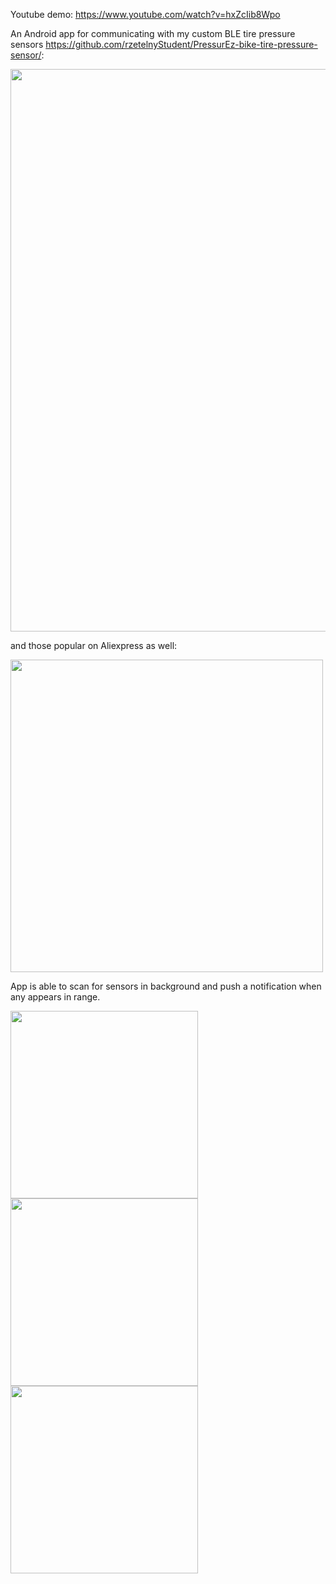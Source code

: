 Youtube demo:
https://www.youtube.com/watch?v=hxZcIib8Wpo

An Android app for communicating with my custom BLE tire pressure sensors https://github.com/rzetelnyStudent/PressurEz-bike-tire-pressure-sensor/:

<img src="https://github.com/rzetelnyStudent/PressurEz-Android-app/assets/72305802/330fcf3e-a4be-4503-972f-86f26d7d7223" style="width: 900px; height: auto;">

and those popular on Aliexpress as well:

<img src="https://github.com/rzetelnyStudent/PressurEz-Android-app/assets/72305802/7247e834-6875-494a-8f92-a320e19e8eab" style="width: 500px; height: auto;">

App is able to scan for sensors in background and push a notification when any appears in range.

<img src="https://github.com/rzetelnyStudent/PressurEz-Android-app/assets/72305802/7ee84e18-c23b-45d7-b840-4b2be83ac945" style="width: 300px; height: auto;">

<img src="https://github.com/rzetelnyStudent/PressurEz-Android-app/assets/72305802/9136d0c3-0891-4da1-9e44-5880b51bb78c" style="width: 300px; height: auto;">

<img src="https://github.com/rzetelnyStudent/PressurEz-Android-app/assets/72305802/ad6df65b-28f0-4a1f-9a52-bfc6064eb091" style="width: 300px; height: auto;">
